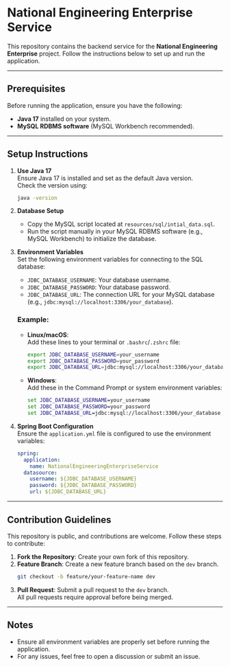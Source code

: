 # National Engineering Enterprise Service

This repository contains the backend service for the **National Engineering Enterprise** project. Follow the instructions below to set up and run the application.

---

## Prerequisites

Before running the application, ensure you have the following:

- **Java 17** installed on your system.
- **MySQL RDBMS software** (MySQL Workbench recommended).

---

## Setup Instructions

1. **Use Java 17**  
   Ensure Java 17 is installed and set as the default Java version.  
   Check the version using:
   ```bash
   java -version
   ```

2. **Database Setup**  
   - Copy the MySQL script located at `resources/sql/intial_data.sql`.  
   - Run the script manually in your MySQL RDBMS software (e.g., MySQL Workbench) to initialize the database.

3. **Environment Variables**  
   Set the following environment variables for connecting to the SQL database:  
   - `JDBC_DATABASE_USERNAME`: Your database username.  
   - `JDBC_DATABASE_PASSWORD`: Your database password.  
   - `JDBC_DATABASE_URL`: The connection URL for your MySQL database (e.g., `jdbc:mysql://localhost:3306/your_database`).  

   ### Example:
   - **Linux/macOS**:  
     Add these lines to your terminal or `.bashrc`/`.zshrc` file:
     ```bash
     export JDBC_DATABASE_USERNAME=your_username
     export JDBC_DATABASE_PASSWORD=your_password
     export JDBC_DATABASE_URL=jdbc:mysql://localhost:3306/your_database
     ```
   - **Windows**:  
     Add these in the Command Prompt or system environment variables:
     ```cmd
     set JDBC_DATABASE_USERNAME=your_username
     set JDBC_DATABASE_PASSWORD=your_password
     set JDBC_DATABASE_URL=jdbc:mysql://localhost:3306/your_database
     ```

4. **Spring Boot Configuration**  
   Ensure the `application.yml` file is configured to use the environment variables:
   ```yaml
   spring:
     application:
       name: NationalEngineeringEnterpriseService
     datasource:
       username: ${JDBC_DATABASE_USERNAME}
       password: ${JDBC_DATABASE_PASSWORD}
       url: ${JDBC_DATABASE_URL}
   ```

---

## Contribution Guidelines

This repository is public, and contributions are welcome. Follow these steps to contribute:

1. **Fork the Repository**: Create your own fork of this repository.
2. **Feature Branch**: Create a new feature branch based on the `dev` branch.
   ```bash
   git checkout -b feature/your-feature-name dev
   ```
3. **Pull Request**: Submit a pull request to the `dev` branch.  
   All pull requests require approval before being merged.

---

## Notes

- Ensure all environment variables are properly set before running the application.
- For any issues, feel free to open a discussion or submit an issue.
